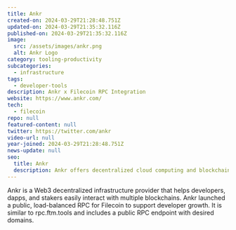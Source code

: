 ```yaml
---
title: Ankr
created-on: 2024-03-29T21:28:48.751Z
updated-on: 2024-03-29T21:35:32.116Z
published-on: 2024-03-29T21:35:32.116Z
image:
  src: /assets/images/ankr.png
  alt: Ankr Logo
category: tooling-productivity
subcategories:
  - infrastructure
tags:
  - developer-tools
description: Ankr x Filecoin RPC Integration
website: https://www.ankr.com/
tech:
  - filecoin
repo: null
featured-content: null
twitter: https://twitter.com/ankr
video-url: null
year-joined: 2024-03-29T21:28:48.751Z
news-update: null
seo:
  title: Ankr
  description: Ankr offers decentralized cloud computing and blockchain infrastructure.
---
```


Ankr is a Web3 decentralized infrastructure provider that helps developers, dapps, and stakers easily interact with multiple blockchains. Ankr launched a public, load-balanced RPC for Filecoin to support developer growth. It is similar to rpc.ftm.tools and includes a public RPC endpoint with desired domains.
